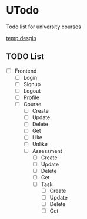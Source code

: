# UTodo

Todo list for university courses

[temp desgin](https://miro.com/app/board/uXjVPzzCvRo=/?share_link_id=452011946082)


## TODO List

- [ ] Frontend
  - [ ] Login
  - [ ] Signup
  - [ ] Logout
  - [ ] Profile
  - [ ] Course
    - [ ] Create
    - [ ] Update
    - [ ] Delete
    - [ ] Get
    - [ ] Like
    - [ ] Unlike
    - [ ] Assessment
      - [ ] Create
      - [ ] Update
      - [ ] Delete
      - [ ] Get
      - [ ] Task
        - [ ] Create
        - [ ] Update
        - [ ] Delete
        - [ ] Get